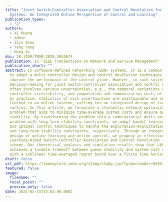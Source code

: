 ```yaml
---
title: "Joint Switch–Controller Association and Control Devolution for SDN
  Systems: An Integrated Online Perspective of Control and Learning"
publication_types:
  - "2"
authors:
  - Xi Huang
  - admin
  - Ziyu Shao
  - Yang Yang
  - Hong Xu
doi: 10.1109/TNSM.2020.3044674
publication: In "IEEE Transactions on Network and Service Management"
publication_short: ""
abstract: In software-defined networking (SDN) systems, it is a common practice
  to adopt a multi-controller design and control devolution techniques to
  improve the performance of the control plane. However, in such systems the
  decision-making for joint switch-controller association and control devolution
  often involves various uncertainties, e.g., the temporal variations of
  controller accessibility, and computation and communication costs of switches.
  In practice, statistics of such uncertainties are unattainable and need to be
  learned in an online fashion, calling for an integrated design of learning and
  control. In this article, we formulate a stochastic network optimization
  problem that aims to minimize time-average system costs and ensure queue
  stability. By transforming the problem into a combinatorial multi-armed bandit
  problem with long-term stability constraints, we adopt bandit learning methods
  and optimal control techniques to handle the exploration-exploitation tradeoff
  and long-term stability constraints, respectively. Through an integrated
  design of online learning and online control, we propose an effective
  Learning-Aided Switch-Controller Association and Control Devolution (LASAC)
  scheme. Our theoretical analysis and simulation results show that LASAC
  achieves a tunable tradeoff between queue stability and system cost reduction
  with a sublinear time-averaged regret bound over a finite time horizon.
draft: false
url_pdf: https://ieeexplore.ieee.org/stamp/stamp.jsp?tp=&arnumber=9295399
featured: false
image:
  filename: ""
  focal_point: ""
  preview_only: false
date: 2021-05-15T14:03:00.000Z
---
```


